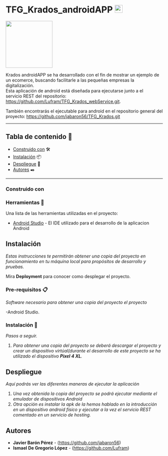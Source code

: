 # TFG_Krados_androidAPP <img src="https://media.giphy.com/media/hvRJCLFzcasrR4ia7z/giphy.gif" width="25px">

<img src="https://res.cloudinary.com/dpdob4mxw/image/upload/v1653066493/krados/krados_icon_sq_yukpin.svg" width="150px">

Krados androidAPP se ha desarrollado con el fin de mostrar un ejemplo de un ecomerce, buscando facilitarle a las pequeñas empresas la digitalización.  
Esta aplicación de android está diseñada para ejecutarse junto a el  
servicio REST del repositorio: https://github.com/Lufram/TFG_Krados_webService.git.

También encontrarás el ejecutable para android en el repositorio
general del proyecto: https://github.com/jabaron56/TFG_Krados.git

***

## Tabla de contenido 🔖

- [Construido con](#construido-con) 🛠️
- [Instalación](#instalación) 📦
- [Despliegue](#despliegue) 🚀
- [Autores](#autores) ✒️

***

### Construido con


### Herramientas 🔧

Una lista de las herramientas utilizadas en el proyecto:
* [Android Studio](https://developer.android.com/?hl=es) - El IDE utilizado para el desarrollo de la aplicacion Android

## Instalación
_Estas instrucciones te permitirán obtener una copia del proyecto en funcionamiento en tu máquina local para propósitos de desarrollo y pruebas._

Mira **Deployment** para conocer como desplegar el proyecto.


### Pre-requisitos 📋

_Software necesario para obtener una copia del proyecto el proyecto_

-Android Studio.

### Instalación 🔧

_Pasos a seguir._

1. _Para obtener una copia del proyecto se deberá descargar el proyecto y crear un dispositivo virtúal(durante el desarrollo de este proyecto se ha utilizado el dispositivo **Pixel 4 XL**._

## Despliegue

_Aquí podrás ver las diferentes maneras de ejecutar la aplicación_

1. _Una vez obtenida la copia del proyecto se podrá ejecutar mediante el emulador de dispositivos Android_
2. _Otra opción es instalar la apk de la hemos hablado en la introducción en un dispositivo android físico y ejecutar a la vez el servicio REST comentado en un servicio de hosting._

## Autores

* **Javier Barón Pérez** - (https://github.com/jabaron56)
* **Ismael De Gregorio López** - (https://github.com/Lufram)
